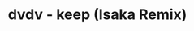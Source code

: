 ---
title: "dvdv - keep (Isaka Remix)"
tags:
  categories: aural
blurb: "Remix for dvdv"
bandcamp:
  type: album
  url: https://dvdv.bandcamp.com/track/000325-keep-isaka-h0l0gr4m-ph03nix-remix
  id: 322798709
  track: 3337408693
  img: https://f4.bcbits.com/img/a1082926332_10.jpg
---